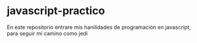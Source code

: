 # javascript-practico
En este repositorio entrare mis hanilidades de programación en javascript, para seguir mi camino como jedi
